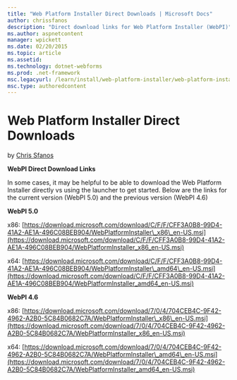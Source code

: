 ```yaml
---
title: "Web Platform Installer Direct Downloads | Microsoft Docs"
author: chrissfanos
description: "Direct download links for Web Platform Installer (WebPI)"
ms.author: aspnetcontent
manager: wpickett
ms.date: 02/20/2015
ms.topic: article
ms.assetid: 
ms.technology: dotnet-webforms
ms.prod: .net-framework
msc.legacyurl: /learn/install/web-platform-installer/web-platform-installer-direct-downloads
msc.type: authoredcontent
---
```

Web Platform Installer Direct Downloads
====================
by [Chris Sfanos](https://github.com/chrissfanos)

**WebPI Direct Download Links**  
  
 In some cases, it may be helpful to be able to download the Web Platform Installer directly vs using the launcher to get started. Below are the links for the current version (WebPI 5.0) and the previous version (WebPI 4.6)   
  
**WebPI 5.0**  
  
 x86: [https://download.microsoft.com/download/C/F/F/CFF3A0B8-99D4-41A2-AE1A-496C08BEB904/WebPlatformInstaller\_x86\_en-US.msi](https://download.microsoft.com/download/C/F/F/CFF3A0B8-99D4-41A2-AE1A-496C08BEB904/WebPlatformInstaller_x86_en-US.msi)  
  
 x64: [https://download.microsoft.com/download/C/F/F/CFF3A0B8-99D4-41A2-AE1A-496C08BEB904/WebPlatformInstaller\_amd64\_en-US.msi](https://download.microsoft.com/download/C/F/F/CFF3A0B8-99D4-41A2-AE1A-496C08BEB904/WebPlatformInstaller_amd64_en-US.msi)  
  
  
**WebPI 4.6**  
  
 x86: [https://download.microsoft.com/download/7/0/4/704CEB4C-9F42-4962-A2B0-5C84B0682C7A/WebPlatformInstaller\_x86\_en-US.msi](https://download.microsoft.com/download/7/0/4/704CEB4C-9F42-4962-A2B0-5C84B0682C7A/WebPlatformInstaller_x86_en-US.msi)  
  
 x64: [https://download.microsoft.com/download/7/0/4/704CEB4C-9F42-4962-A2B0-5C84B0682C7A/WebPlatformInstaller\_amd64\_en-US.msi](https://download.microsoft.com/download/7/0/4/704CEB4C-9F42-4962-A2B0-5C84B0682C7A/WebPlatformInstaller_amd64_en-US.msi)